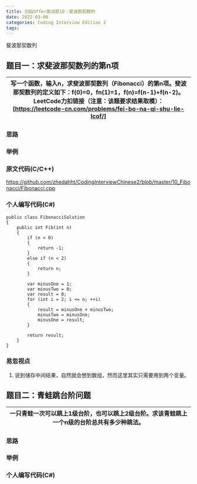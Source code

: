 ```yaml
---
title: 剑指Offer面试题10：斐波那契数列
date: 2022-03-06
categories: Coding Interview Edition 2
tags:
---
```


斐波那契数列

<!--more-->

## 题目一：求斐波那契数列的第n项
|写一个函数，输入n，求斐波那契数列（Fibonacci）的第n项。斐波那契数列的定义如下：f(0)=0，fn(1)=1，f(n)=f(n-1)+f(n-2)。</br>LeetCode力扣链接（注意：该题要求结果取模）：[https://leetcode-cn.com/problems/fei-bo-na-qi-shu-lie-lcof/]|
|---|

### 思路


### 举例


### 原文代码(C/C++)
https://github.com/zhedahht/CodingInterviewChinese2/blob/master/10_Fibonacci/Fibonacci.cpp

### 个人编写代码(C#)
```
public class FibonacciSolution
{
    public int Fib(int n)
    {
        if (n < 0)
        {
            return -1;
        }
        else if (n < 2)
        {
            return n;
        }

        var minusOne = 1;
        var minusTwo = 0;
        var result = 0;
        for (int i = 2; i <= n; ++i)
        {
            result = minusOne + minusTwo;
            minusTwo = minusOne;
            minusOne = result;
        }

        return result;
    }
}
```

### 易忽视点
1. 说到储存中间结果，自然就会想到数组，然而这里其实只需要用到两个变量。

## 题目二：青蛙跳台阶问题
|一只青蛙一次可以跳上1级台阶，也可以跳上2级台阶。求该青蛙跳上一个n级的台阶总共有多少种跳法。|
|---|

### 思路


### 举例


### 个人编写代码(C#)

